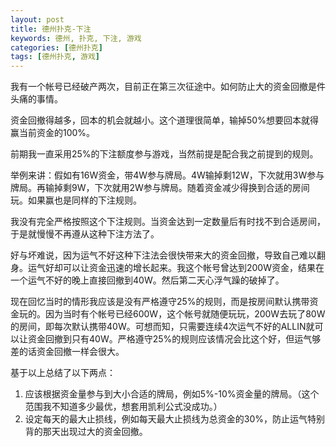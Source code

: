 ```yaml
---
layout: post
title: 德州扑克-下注
keywords: 德州, 扑克, 下注, 游戏
categories: [德州扑克]
tags: [德州扑克, 游戏]
---
```

我有一个帐号已经破产两次，目前正在第三次征途中。如何防止大的资金回撤是件头痛的事情。

资金回撤得越多，回本的机会就越小。这个道理很简单，输掉50%想要回本就得赢当前资金的100%。

前期我一直采用25%的下注额度参与游戏，当然前提是配合我之前提到的规则。

举例来讲：假如有16W资金，带4W参与牌局。4W输掉剩12W，下次就用3W参与牌局。再输掉剩9W，下次就用2W参与牌局。随着资金减少得换到合适的房间玩。如果赢也是同样的下注规则。

我没有完全严格按照这个下注规则。当资金达到一定数量后有时找不到合适房间，于是就慢慢不再遵从这种下注方法了。
<!-- more -->
好与坏难说，因为运气不好这种下注法会很快带来大的资金回撤，导致自己难以翻身。运气好却可以让资金迅速的增长起来。我这个帐号曾达到200W资金，结果在一个运气不好的晚上直接回撤到40W。然后第二天心浮气躁的破掉了。

现在回忆当时的情形我应该是没有严格遵守25%的规则，而是按房间默认携带资金玩的。因为当时有个帐号已经600W，这个帐号就随便玩玩，200W去玩了80W的房间，即每次默认携带40W。可想而知，只需要连续4次运气不好的ALLIN就可以让资金回撤到只有40W。严格遵守25%的规则应该情况会比这个好，但运气够差的话资金回撤一样会很大。

基于以上总结了以下两点：

1.	应该根据资金量参与到大小合适的牌局，例如5%-10%资金量的牌局。（这个范围我不知道多少最优，想套用凯利公式没成功。）
2.	设定每天的最大止损线，例如每天最大止损线为总资金的30%，防止运气特别背的那天出现过大的资金回撤。
